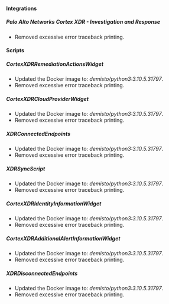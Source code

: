 
#### Integrations
##### Palo Alto Networks Cortex XDR - Investigation and Response
- Removed excessive error traceback printing.

#### Scripts
##### CortexXDRRemediationActionsWidget
- Updated the Docker image to: *demisto/python3:3.10.5.31797*.
- Removed excessive error traceback printing.

##### CortexXDRCloudProviderWidget
- Updated the Docker image to: *demisto/python3:3.10.5.31797*.
- Removed excessive error traceback printing.

##### XDRConnectedEndpoints
- Updated the Docker image to: *demisto/python3:3.10.5.31797*.
- Removed excessive error traceback printing.

##### XDRSyncScript
- Updated the Docker image to: *demisto/python3:3.10.5.31797*.
- Removed excessive error traceback printing.

##### CortexXDRIdentityInformationWidget
- Updated the Docker image to: *demisto/python3:3.10.5.31797*.
- Removed excessive error traceback printing.

##### CortexXDRAdditionalAlertInformationWidget
- Updated the Docker image to: *demisto/python3:3.10.5.31797*.
- Removed excessive error traceback printing.

##### XDRDisconnectedEndpoints
- Updated the Docker image to: *demisto/python3:3.10.5.31797*.
- Removed excessive error traceback printing.
